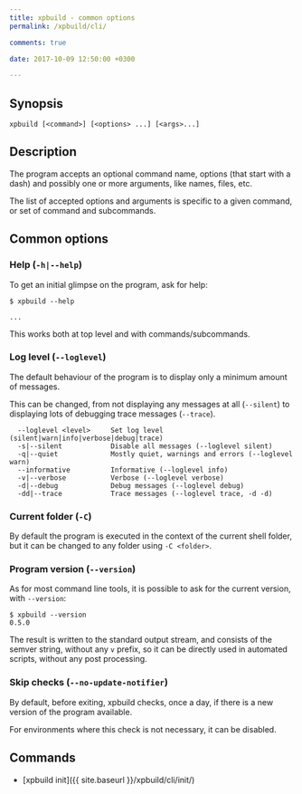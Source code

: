 ```yaml
---
title: xpbuild - common options
permalink: /xpbuild/cli/

comments: true

date: 2017-10-09 12:50:00 +0300

---
```


## Synopsis

```
xpbuild [<command>] [<options> ...] [<args>...]
```

## Description


The program accepts an optional command name,
options (that start with a dash) and possibly one or more
arguments, like names, files, etc.

The list of accepted options and arguments is specific to a given
command, or set of command and subcommands.

## Common options

### Help (`-h|--help`)

To get an initial glimpse on the program, ask for help:

```
$ xpbuild --help

...
```

This works both at top level and with commands/subcommands.

### Log level (`--loglevel`)

The default behaviour of the program is to display only a minimum
amount of messages.

This can be changed, from not displaying any messages at all (`--silent`)
to displaying lots of debugging trace messages (`--trace`).

```
  --loglevel <level>     Set log level (silent|warn|info|verbose|debug|trace)
  -s|--silent            Disable all messages (--loglevel silent)
  -q|--quiet             Mostly quiet, warnings and errors (--loglevel warn)
  --informative          Informative (--loglevel info)
  -v|--verbose           Verbose (--loglevel verbose)
  -d|--debug             Debug messages (--loglevel debug)
  -dd|--trace            Trace messages (--loglevel trace, -d -d)
```

### Current folder (`-C`)

By default the program is executed in the context of the current shell
folder, but it can be changed to any folder using `-C <folder>`.

### Program version (`--version`)

As for most command line tools, it is possible to ask for the current
version, with `--version`:

```console
$ xpbuild --version
0.5.0
```

The result is written to the standard output stream, and consists of the
semver string, without any `v` prefix, so it can be directly used in
automated scripts, without any post processing.

### Skip checks (`--no-update-notifier`)

By default, before exiting, xpbuild checks, once a day, if there is a
new version of the program available.

For environments where this check is not necessary, it can be disabled.

## Commands

* [xpbuild init]({{ site.baseurl }}/xpbuild/cli/init/)
